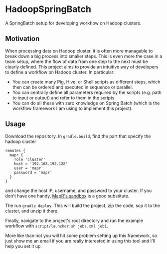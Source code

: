 # HadoopSpringBatch
A SpringBatch setup for developing workflow on Hadoop clusters. 

## Motivation
When processing data on Hadoop cluster, it is often more managable to break down a big process into smaller steps. This is even more the case in a team setup, where the flow of data from one step to the next must be clearly defined. This project aims to provide an intuitive way of developers to define a workflow on Hadoop cluster. In particular:

- You can create many Pig, Hive, or Shell scripts as different steps, which then can be ordered and executed in sequence or parallel. 
- You can centrally define all parameters required by the scripts (e.g. path to input or output) and refer to them in the scripts.
- You can do all these with zero knowledge on Spring Batch (which is the workflow framework I am using to implement this project). 


## Usage
Download the repository. In `gradle.build`, find the part that specify the hadoop cluster 

    remotes {
      mapr {
        role 'cluster'
        host = '192.168.192.128'
        user = 'mapr'
        password = 'mapr'
      }
    }
    
and change the host IP, username, and password to your cluster. If you don't have one handy, [MapR's sandbox](https://www.mapr.com/products/mapr-sandbox-hadoop/download) is a good substitute.

The run `gradle deploy`. This will build the project, zip the code, scp it to the cluster, and unzip it there.

Finally, navigate to the project's root directory and run the example workflow with `script/launcher.sh jobs.xml job1`.

More like than not you will hit some problem setting up this framework, so just show me an email if you are really interested in using this tool and I'll help you set it up.

